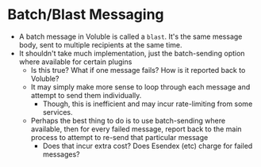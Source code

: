 # Batch/Blast Messaging

-   A batch message in Voluble is called a `blast`. It's the same message body, sent to multiple recipients at the same time.
-   It shouldn't take much implementation, just the batch-sending option where available for certain plugins
    -   Is this true? What if one message fails? How is it reported back to Voluble?
    -   It may simply make more sense to loop through each message and attempt to send them individually.
        -   Though, this is inefficient and may incur rate-limiting from some services.
    -   Perhaps the best thing to do is to use batch-sending where available, then for every failed message, report back to the main process to attempt to re-send that particular message
        -   Does that incur extra cost? Does Esendex (etc) charge for failed messages?